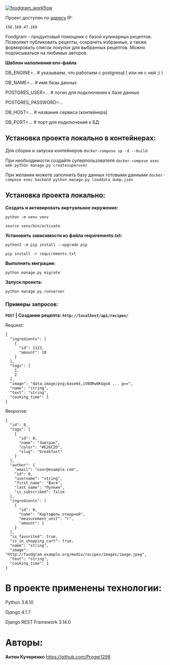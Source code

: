 [![foodgram_workflow](https://github.com/Proger1298/foodgram-project-react/actions/workflows/foodgram_workflow.yml/badge.svg)](https://github.com/Proger1298/foodgram-project-react/actions/workflows/foodgram_workflow.yml)

Проект доступен по [адресу](http://anunakh.sytes.net/)
IP: 
```
158.160.47.169
```

Foodgram - продуктовый помощник с базой кулинарных рецептов. Позволяет публиковать рецепты, сохранять избранные, а также формировать список покупок для выбранных рецептов. Можно подписываться на любимых авторов.

**Шаблон наполнения env-файла**

DB_ENGINE=.. # указываем, что работаем с postgresql ( или не с ней :) )

DB_NAME=... # имя базы данных

POSTGRES_USER=... # логин для подключения к базе данных

POSTGRES_PASSWORD=...

DB_HOST=... # название сервиса (контейнера)

DB_PORT=... # порт для подключения к БД

## Установка проекта локально в контейнерах:

Для сборки и запуска контейнеров
```docker-compose up -d --build ```

При необходимости создайте суперпользователя
```docker-compose exec web python manage.py createsuperuser```

При желании можете заполнить базу данных готовыми данными
```docker-compose exec backend python manage.py loaddata dump.json```

## Установка проекта локально:

**Cоздать и активировать виртуальное окружение:**

```python -m venv venv ```

```source venv/bin/activate ```

**Установить зависимости из файла requirements.txt:**

```python3 -m pip install --upgrade pip ```

```pip install -r requirements.txt ```

**Выполнить миграции:**

```python manage.py migrate ```

**Запуск проекта:**

```python manage.py runserver```

### Примеры запросов:

**`POST` | Создание рецепта: `http://localhost/api/recipes/`**

Request:
```
{
  "ingredients": [
    {
      "id": 1123,
      "amount": 10
    }
  ],
  "tags": [
    1,
    2
  ],
  "image": "data:image/png;base64,iVBORw0KGgoA ... g==",
  "name": "string",
  "text": "string",
  "cooking_time": 1
}
```
Response:
```
{
  "id": 0,
  "tags": [
    {
      "id": 0,
      "name": "Завтрак",
      "color": "#E26C2D",
      "slug": "breakfast"
    }
  ],
  "author": {
    "email": "user@example.com",
    "id": 0,
    "username": "string",
    "first_name": "Вася",
    "last_name": "Пупкин",
    "is_subscribed": false
  },
  "ingredients": [
    {
      "id": 0,
      "name": "Картофель отварной",
      "measurement_unit": "г",
      "amount": 1
    }
  ],
  "is_favorited": true,
  "is_in_shopping_cart": true,
  "name": "string",
  "image": "http://foodgram.example.org/media/recipes/images/image.jpeg",
  "text": "string",
  "cooking_time": 1
}
```

# В проекте применены технологии:

Python 3.8.10

Django 4.1.7

Django REST Framework 3.14.0

# Авторы:
**Антон Кучеренко** https://github.com/Proger1298
